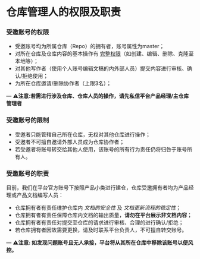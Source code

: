 # 仓库管理人的权限及职责

### 受邀账号的权限

* 受邀账号均为所属仓库（Repo）的拥有者，账号属性为master；
* 对所在仓库及仓库内容的基本操作有 [完整权限](https://help.github.com/en/articles/permission-levels-for-a-user-account-repository)（如创建、编辑、删除、克隆至本地等）；
* 对其他写作者（使用个人账号编辑文稿的内外部人员）提交内容进行审核、确认/拒绝使用；
* 为所在仓库邀请/删除协作者（上限3名）；

— ⚠️**注意:若需进行涉及仓库、仓库人员的操作，请先私信平台产品经理/主仓库管理者**



### 受邀账号的限制

* 受邀者只能管辖自己所在仓库，无权对其他仓库进行操作；
* 受邀者不可擅自邀请外部人员成为仓库协作者；
* 若受邀者将账号转交给其他人使用，该账号的所有行为责任仍将归咎于账号所有人。



### 受邀账号的职责

目前，我们在平台官方账号下按照产品小类进行建仓，仓库受邀拥有者均为产品经理或产品文档编写人员：

* 仓库拥有者有责任维护仓库内 _文档的安全性_ 及 _文档更新流程的稳定性_；
* 仓库拥有者有责任保障仓库内文档的输出质量，**请勿在平台展示非文档内容**；
* 仓库拥有者有责任对提交至仓库的请求进行审核、合理的进行确认/拒绝；
* 若仓库拥有者因故需要更换，请及时联系平台负责人，不可擅自转交账号。

— ⚠️**注意: 如发现问题账号且无人承接，平台将从其所在仓库中移除该账号以便风控。**



